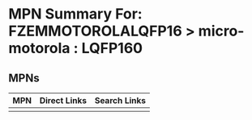 



# MPN Summary For: FZEMMOTOROLALQFP16 > micro-motorola : LQFP160

## MPNs
  

|MPN|Direct Links|Search Links|
| :--- | :--- | :--- |
||||
